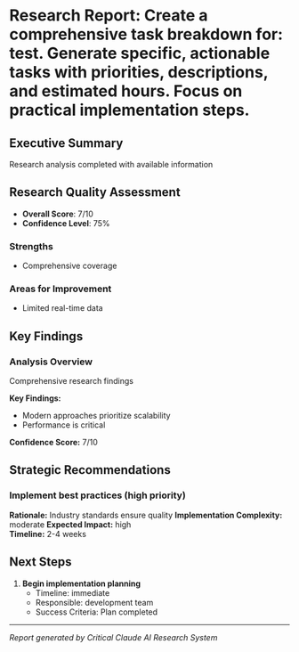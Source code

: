 # Research Report: Create a comprehensive task breakdown for: test. Generate specific, actionable tasks with priorities, descriptions, and estimated hours. Focus on practical implementation steps.

## Executive Summary
Research analysis completed with available information

## Research Quality Assessment
- **Overall Score**: 7/10
- **Confidence Level**: 75%

### Strengths
- Comprehensive coverage

### Areas for Improvement
- Limited real-time data

## Key Findings


### Analysis Overview
Comprehensive research findings

**Key Findings:**
- Modern approaches prioritize scalability
- Performance is critical

**Confidence Score:** 7/10


## Strategic Recommendations


### Implement best practices (high priority)
**Rationale:** Industry standards ensure quality
**Implementation Complexity:** moderate
**Expected Impact:** high  
**Timeline:** 2-4 weeks


## Next Steps

1. **Begin implementation planning**
   - Timeline: immediate
   - Responsible: development team
   - Success Criteria: Plan completed

---
*Report generated by Critical Claude AI Research System*
